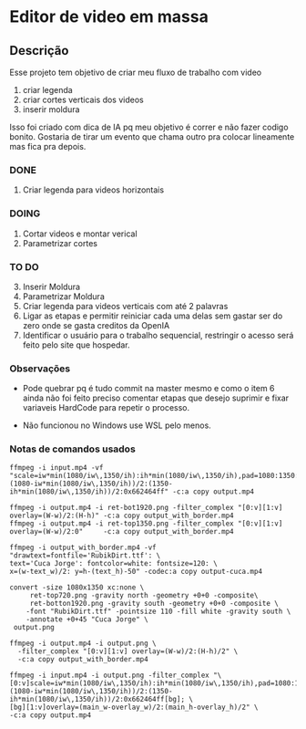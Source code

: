 # Editor de video em massa

## Descrição
Esse projeto tem objetivo de criar meu fluxo de trabalho com video
1. criar legenda
2. criar cortes verticais dos videos
3. inserir moldura

Isso foi criado com dica de IA pq meu objetivo é correr e não fazer codigo bonito.
Gostaria de tirar um evento que chama outro pra colocar lineamente mas fica pra depois.

### DONE

1. Criar legenda para videos horizontais

### DOING
1. Cortar videos e montar verical
2. Parametrizar cortes

### TO DO
3. Inserir Moldura
4. Parametrizar Moldura
5. Criar legenda para videos verticais com até 2 palavras
6. Ligar as etapas e permitir reiniciar cada uma delas sem gastar ser do zero onde se gasta creditos da OpenIA
7. Identificar o usuário para o trabalho sequencial, restringir o acesso será feito pelo site que hospedar.

### Observações

- Pode quebrar pq é tudo commit na master mesmo e como o item 6 ainda não foi feito preciso comentar etapas que desejo suprimir e fixar variaveis
HardCode para repetir o processo.

- Não funcionou no Windows use WSL pelo menos.

### Notas de comandos usados
```
ffmpeg -i input.mp4 -vf "scale=iw*min(1080/iw\,1350/ih):ih*min(1080/iw\,1350/ih),pad=1080:1350:(1080-iw*min(1080/iw\,1350/ih))/2:(1350-ih*min(1080/iw\,1350/ih))/2:0x662464ff" -c:a copy output.mp4

ffmpeg -i output.mp4 -i ret-bot1920.png -filter_complex "[0:v][1:v] overlay=(W-w)/2:(H-h)" -c:a copy output_with_border.mp4
ffmpeg -i output.mp4 -i ret-top1350.png -filter_complex "[0:v][1:v] overlay=(W-w)/2:0"     -c:a copy output_with_border.mp4

ffmpeg -i output_with_border.mp4 -vf "drawtext=fontfile='RubikDirt.ttf': \
text='Cuca Jorge': fontcolor=white: fontsize=120: \
x=(w-text_w)/2: y=h-(text_h)-50" -codec:a copy output-cuca.mp4

convert -size 1080x1350 xc:none \
     ret-top720.png -gravity north -geometry +0+0 -composite\
     ret-botton1920.png -gravity south -geometry +0+0 -composite \
    -font "RubikDirt.ttf" -pointsize 110 -fill white -gravity south \
    -annotate +0+45 "Cuca Jorge" \
 output.png

ffmpeg -i output.mp4 -i output.png \
  -filter_complex "[0:v][1:v] overlay=(W-w)/2:(H-h)/2" \
  -c:a copy output_with_border.mp4

ffmpeg -i input.mp4 -i output.png -filter_complex "\
[0:v]scale=iw*min(1080/iw\,1350/ih):ih*min(1080/iw\,1350/ih),pad=1080:1350:(1080-iw*min(1080/iw\,1350/ih))/2:(1350-ih*min(1080/iw\,1350/ih))/2:0x662464ff[bg]; \
[bg][1:v]overlay=(main_w-overlay_w)/2:(main_h-overlay_h)/2" \
-c:a copy output.mp4

```